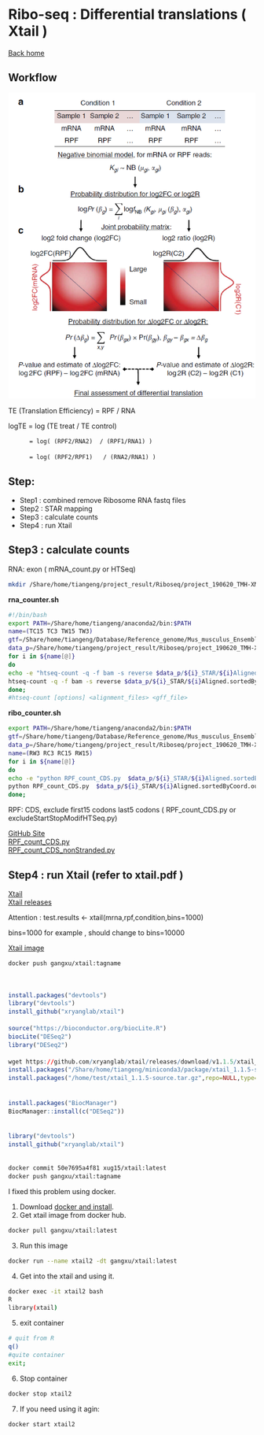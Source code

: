 # Ribo-seq : Differential translations ( Xtail )
[Back home](../README.md)

## Workflow
![Workflow](../image/a2.te.png)

TE (Translation Efficiency) = RPF / RNA

logTE = log (TE treat / TE control) 

          = log( (RPF2/RNA2)  / (RPF1/RNA1) )               

          = log( (RPF2/RPF1)   / (RNA2/RNA1) )

## Step:

* Step1 :  combined remove Ribosome RNA fastq files
* Step2 :  STAR mapping
* Step3 :  calculate counts
* Step4 :  run Xtail

## Step3 :  calculate counts   
RNA:  exon  ( mRNA_count.py  or HTSeq)  
```sh
mkdir /Share/home/tiangeng/project_result/Riboseq/project_190620_TMH-XNN/counter

```
**rna_counter.sh**
```sh
#!/bin/bash
export PATH=/Share/home/tiangeng/anaconda2/bin:$PATH
name=(TC15 TC3 TW15 TW3)
gtf=/Share/home/tiangeng/Database/Reference_genome/Mus_musculus_Ensembl_GRCm38_star_genome-index/Mus_musculus.GRCm38.95.gtf
data_p=/Share/home/tiangeng/project_result/Riboseq/project_190620_TMH-XNN/STAR
for i in ${name[@]}
do 
echo -e "htseq-count -q -f bam -s reverse $data_p/${i}_STAR/${i}Aligned.sortedByCoord.out.bam ${gtf} > ${i}.count";
htseq-count -q -f bam -s reverse $data_p/${i}_STAR/${i}Aligned.sortedByCoord.out.bam ${gtf} > ${i}.count;
done;
#htseq-count [options] <alignment_files> <gff_file>
```

**ribo_counter.sh**
```sh
export PATH=/Share/home/tiangeng/anaconda2/bin:$PATH
gtf=/Share/home/tiangeng/Database/Reference_genome/Mus_musculus_Ensembl_GRCm38_star_genome-index/Mus_musculus.GRCm38.95.gtf
data_p=/Share/home/tiangeng/project_result/Riboseq/project_190620_TMH-XNN/STAR
name=(RW3 RC3 RC15 RW15)
for i in ${name[@]}
do 
echo -e "python RPF_count_CDS.py  $data_p/${i}_STAR/${i}Aligned.sortedByCoord.out.bam ${gtf} > ${i}.count";
python RPF_count_CDS.py  $data_p/${i}_STAR/${i}Aligned.sortedByCoord.out.bam ${gtf} > ${i}.count;
done;

```

RPF:  CDS, exclude first15 codons last5 codons  ( RPF_count_CDS.py or excludeStartStopModifHTSeq.py)  

[GitHub Site](https://github.com/zhengtaoxiao/RPF-count-CDS)  
[RPF_count_CDS.py](RPF_count_CDS.py)  
[RPF_count_CDS_nonStranded.py](RPF_count_CDS_nonStranded.py)  

## Step4 :  run Xtail  (refer to xtail.pdf )

[Xtail](https://github.com/xryanglab/xtail)   
[Xtail releases](https://github.com/xryanglab/xtail/releases)

Attention : test.results <- xtail(mrna,rpf,condition,bins=1000)  

bins=1000 for example , should change to bins=10000  

[Xtail image](https://cloud.docker.com/u/gangxu/repository/docker/gangxu/xtail)
```sh
docker push gangxu/xtail:tagname
```

```R


install.packages("devtools")
library("devtools")
install_github("xryanglab/xtail")

source("https://bioconductor.org/biocLite.R")
biocLite("DESeq2")
library("DESeq2")

wget https://github.com/xryanglab/xtail/releases/download/v1.1.5/xtail_1.1.5-source.tar.gz
install.packages("/Share/home/tiangeng/miniconda3/package/xtail_1.1.5-source.tar.gz",repo=NULL,type="source")
install.packages("/home/test/xtail_1.1.5-source.tar.gz",repo=NULL,type="source")


install.packages("BiocManager")
BiocManager::install(c("DESeq2"))


library("devtools")
install_github("xryanglab/xtail")
```
```sh

docker commit 50e7695a4f81 xug15/xtail:latest
docker push gangxu/xtail:tagname
```

I fixed this problem using docker.
1. Download [docker and install](https://www.docker.com/get-started).
2. Get xtail image from docker hub.
```sh
docker pull gangxu/xtail:latest
```
3. Run this image
```sh
docker run --name xtail2 -dt gangxu/xtail:latest
```
4. Get into the xtail and using it.
```sh
docker exec -it xtail2 bash
R
library(xtail)
```
5. exit container
```sh
# quit from R
q()
#quite container
exit;
```
6. Stop container
```sh
docker stop xtail2
```
7. If you need using it agin:
```sh
docker start xtail2
```







